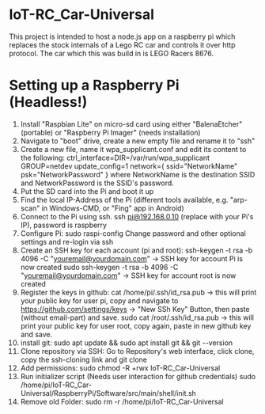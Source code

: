 # IoT-RC_Car-Universal
This project is intended to host a node.js app on a raspberry pi  which replaces the stock internals of a Lego RC car and controls it over http protocol. The car which this was build in is LEGO Racers 8676.


# Setting up a Raspberry Pi (Headless!)
1. Install "Raspbian Lite" on micro-sd card using either "BalenaEtcher" (portable) or "Raspberry Pi Imager" (needs installation)
2. Navigate to "boot" drive, create a new empty file and rename it to "ssh"
3. Create a new file, name it wpa_supplicant.conf and edit its content to the following:
ctrl_interface=DIR=/var/run/wpa_supplicant GROUP=netdev
update_config=1
network={
 ssid="NetworkName"
 psk="NetworkPassword"
}
where NetworkName is the destination SSID and NetworkPassword is the SSID's password.
4. Put the SD card into the Pi and boot it up
5. Find the local IP-Address of the Pi (different tools available, e.g. "arp-scan" in Windows-CMD, or "Fing" app in Android)
6. Connect to the Pi using ssh. ssh pi@192.168.0.10 (replace with your Pi's IP), password is raspberry
7. Configure Pi:
sudo raspi-config
Change password and other optional settings and re-login via ssh
7. Create an SSH key for each account (pi and root):
ssh-keygen -t rsa -b 4096 -C "youremail@yourdomain.com"
-> SSH key for account Pi is now created
sudo ssh-keygen -t rsa -b 4096 -C "youremail@yourdomain.com"
-> SSH key for account root is now created
8. Register the keys in github:
cat /home/pi/.ssh/id_rsa.pub -> this will print your public key for user pi, copy and navigate to 
https://github.com/settings/keys -> "New SSh Key" Button, then paste (without email-part) and save.
sudo cat /root/.ssh/id_rsa.pub -> this will print your public key for user root, copy again, paste in new github key and save.
9. install git:
sudo apt update && sudo apt install git && git --version
9. Clone repository via SSH:
Go to Repository's web interface, click clone, copy the ssh-cloning link and 
git clone <Repo-link>
10. Add permissions:
sudo chmod -R +rwx IoT-RC_Car-Universal
11. Run initializer script (Needs user interaction for github credentials)
sudo /home/pi/IoT-RC_Car-Universal/RaspberryPi/Software/src/main/shell/init.sh
12. Remove old Folder:
 sudo rm -r /home/pi/IoT-RC_Car-Universal

